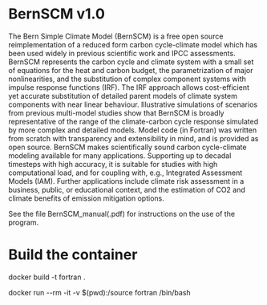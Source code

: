 # BernSCM v1.0
The Bern Simple Climate Model (BernSCM) is a free open source reimplementation of a reduced form carbon cycle-climate model which has been used widely in previous scientific work and IPCC assessments.  
BernSCM represents the carbon cycle and climate system with a small set of equations for the heat and carbon budget, the parametrization of major nonlinearities, and the substitution of complex component systems with impulse response functions (IRF). 
The IRF approach allows cost-efficient yet accurate substitution of detailed parent models of climate system components with near linear behaviour.
Illustrative simulations of scenarios from previous multi-model studies show that BernSCM is broadly representative of the range of the climate-carbon cycle response simulated by more complex and detailed models.
Model code (in Fortran) was written from scratch with transparency and extensibility in mind, and is provided as open source.
BernSCM makes scientifically sound carbon cycle-climate modeling available for many applications.
Supporting up to decadal timesteps with high accuracy, it is suitable for studies with high computational load, and for coupling with, e.g., Integrated Assessment Models (IAM). Further applications include climate risk assessment in a business, public, or educational context, and the estimation of CO2 and climate benefits of emission mitigation options.

See the file BernSCM_manual(.pdf) for instructions on the use of the program. 

# Build the container
docker build -t fortran .

docker run --rm -it -v $(pwd):/source fortran /bin/bash
